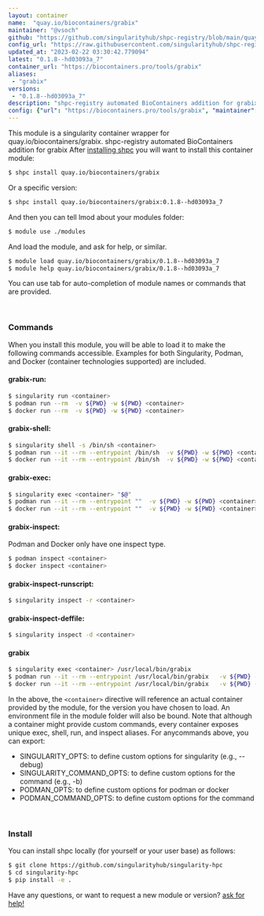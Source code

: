 ```yaml
---
layout: container
name:  "quay.io/biocontainers/grabix"
maintainer: "@vsoch"
github: "https://github.com/singularityhub/shpc-registry/blob/main/quay.io/biocontainers/grabix/container.yaml"
config_url: "https://raw.githubusercontent.com/singularityhub/shpc-registry/main/quay.io/biocontainers/grabix/container.yaml"
updated_at: "2023-02-22 03:30:42.779094"
latest: "0.1.8--hd03093a_7"
container_url: "https://biocontainers.pro/tools/grabix"
aliases:
 - "grabix"
versions:
 - "0.1.8--hd03093a_7"
description: "shpc-registry automated BioContainers addition for grabix"
config: {"url": "https://biocontainers.pro/tools/grabix", "maintainer": "@vsoch", "description": "shpc-registry automated BioContainers addition for grabix", "latest": {"0.1.8--hd03093a_7": "sha256:3b47aa01ebae80973bac561d1fa8cf58f3828264d744e7ee5798f72052152db8"}, "tags": {"0.1.8--hd03093a_7": "sha256:3b47aa01ebae80973bac561d1fa8cf58f3828264d744e7ee5798f72052152db8"}, "docker": "quay.io/biocontainers/grabix", "aliases": {"grabix": "/usr/local/bin/grabix"}}
---
```


This module is a singularity container wrapper for quay.io/biocontainers/grabix.
shpc-registry automated BioContainers addition for grabix
After [installing shpc](#install) you will want to install this container module:


```bash
$ shpc install quay.io/biocontainers/grabix
```

Or a specific version:

```bash
$ shpc install quay.io/biocontainers/grabix:0.1.8--hd03093a_7
```

And then you can tell lmod about your modules folder:

```bash
$ module use ./modules
```

And load the module, and ask for help, or similar.

```bash
$ module load quay.io/biocontainers/grabix/0.1.8--hd03093a_7
$ module help quay.io/biocontainers/grabix/0.1.8--hd03093a_7
```

You can use tab for auto-completion of module names or commands that are provided.

<br>

### Commands

When you install this module, you will be able to load it to make the following commands accessible.
Examples for both Singularity, Podman, and Docker (container technologies supported) are included.

#### grabix-run:

```bash
$ singularity run <container>
$ podman run --rm  -v ${PWD} -w ${PWD} <container>
$ docker run --rm  -v ${PWD} -w ${PWD} <container>
```

#### grabix-shell:

```bash
$ singularity shell -s /bin/sh <container>
$ podman run --it --rm --entrypoint /bin/sh  -v ${PWD} -w ${PWD} <container>
$ docker run --it --rm --entrypoint /bin/sh  -v ${PWD} -w ${PWD} <container>
```

#### grabix-exec:

```bash
$ singularity exec <container> "$@"
$ podman run --it --rm --entrypoint ""  -v ${PWD} -w ${PWD} <container> "$@"
$ docker run --it --rm --entrypoint ""  -v ${PWD} -w ${PWD} <container> "$@"
```

#### grabix-inspect:

Podman and Docker only have one inspect type.

```bash
$ podman inspect <container>
$ docker inspect <container>
```

#### grabix-inspect-runscript:

```bash
$ singularity inspect -r <container>
```

#### grabix-inspect-deffile:

```bash
$ singularity inspect -d <container>
```


#### grabix

```bash
$ singularity exec <container> /usr/local/bin/grabix
$ podman run --it --rm --entrypoint /usr/local/bin/grabix   -v ${PWD} -w ${PWD} <container> -c " $@"
$ docker run --it --rm --entrypoint /usr/local/bin/grabix   -v ${PWD} -w ${PWD} <container> -c " $@"
```



In the above, the `<container>` directive will reference an actual container provided
by the module, for the version you have chosen to load. An environment file in the
module folder will also be bound. Note that although a container
might provide custom commands, every container exposes unique exec, shell, run, and
inspect aliases. For anycommands above, you can export:

 - SINGULARITY_OPTS: to define custom options for singularity (e.g., --debug)
 - SINGULARITY_COMMAND_OPTS: to define custom options for the command (e.g., -b)
 - PODMAN_OPTS: to define custom options for podman or docker
 - PODMAN_COMMAND_OPTS: to define custom options for the command

<br>

### Install

You can install shpc locally (for yourself or your user base) as follows:

```bash
$ git clone https://github.com/singularityhub/singularity-hpc
$ cd singularity-hpc
$ pip install -e .
```

Have any questions, or want to request a new module or version? [ask for help!](https://github.com/singularityhub/singularity-hpc/issues)